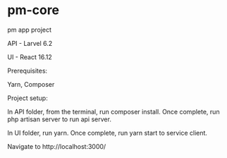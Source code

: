 # pm-core
pm app project

API - Larvel 6.2

UI - React 16.12

Prerequisites:

Yarn, Composer

Project setup:

In API folder, from the terminal, run composer install.  Once complete, run php artisan server to run api server.

In UI folder,  run yarn.  Once complete,  run yarn start to service client.

Navigate to http://localhost:3000/